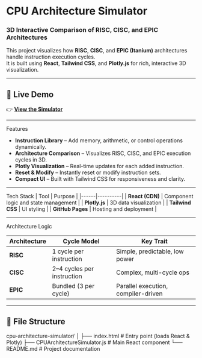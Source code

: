 # CPU Architecture Simulator

### 3D Interactive Comparison of RISC, CISC, and EPIC Architectures

This project visualizes how **RISC**, **CISC**, and **EPIC (Itanium)** architectures handle instruction execution cycles.  
It is built using **React**, **Tailwind CSS**, and **Plotly.js** for rich, interactive 3D visualization.

---

## 🚀 Live Demo
👉 **[View the Simulator](https://myst3ries.github.io/CPUArchSim/)**  

---

Features
- **Instruction Library** – Add memory, arithmetic, or control operations dynamically.
- **Architecture Comparison** – Visualizes RISC, CISC, and EPIC execution cycles in 3D.
- **Plotly Visualization** – Real-time updates for each added instruction.
- **Reset & Modify** – Instantly reset or modify instruction sets.
- **Compact UI** – Built with Tailwind CSS for responsiveness and clarity.

---

Tech Stack
| Tool | Purpose |
|------|----------|
| **React (CDN)** | Component logic and state management |
| **Plotly.js** | 3D data visualization |
| **Tailwind CSS** | UI styling |
| **GitHub Pages** | Hosting and deployment |

---

Architecture Logic

| Architecture | Cycle Model | Key Trait |
|---------------|--------------|------------|
| **RISC** | 1 cycle per instruction | Simple, predictable, low power |
| **CISC** | 2–4 cycles per instruction | Complex, multi-cycle ops |
| **EPIC** | Bundled (3 per cycle) | Parallel execution, compiler-driven |

---

## 📂 File Structure

cpu-architecture-simulator/
│
├── index.html # Entry point (loads React & Plotly)
├── CPUArchitectureSimulator.js # Main React component
└── README.md # Project documentation
